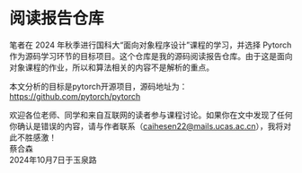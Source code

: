 # 阅读报告仓库
  笔者在 2024 年秋季进行国科大“面向对象程序设计”课程的学习，并选择 Pytorch 作为源码学习环节的目标项目。这个仓库是我的源码阅读报告仓库。由于这是面向对象课程的作业，所以和算法相关的内容不是解析的重点。
  
  本文分析的目标是pytorch开源项目，源码地址为：https://github.com/pytorch/pytorch
  
  欢迎各位老师、同学和来自互联网的读者参与课程讨论。如果你在文中发现了任何你确认是错误的内容，请与作者联系（caihesen22@mails.ucas.ac.cn），我将对此不胜感激！\
                                                                                                                                                            蔡合森\
                                                                                                                                                      2024年10月7日于玉泉路
